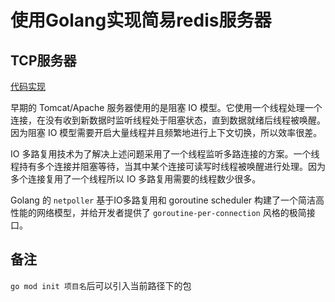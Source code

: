 # 使用Golang实现简易redis服务器

## TCP服务器

[代码实现](https://github.com/hyc2026/go_redis/tree/master/tcp)

早期的 Tomcat/Apache 服务器使用的是阻塞 IO 模型。它使用一个线程处理一个连接，在没有收到新数据时监听线程处于阻塞状态，直到数据就绪后线程被唤醒。因为阻塞 IO 模型需要开启大量线程并且频繁地进行上下文切换，所以效率很差。

IO 多路复用技术为了解决上述问题采用了一个线程监听多路连接的方案。一个线程持有多个连接并阻塞等待，当其中某个连接可读写时线程被唤醒进行处理。因为多个连接复用了一个线程所以 IO 多路复用需要的线程数少很多。

Golang 的 `netpoller` 基于IO多路复用和 goroutine scheduler 构建了一个简洁高性能的网络模型，并给开发者提供了 `goroutine-per-connection` 风格的极简接口。



## 备注
`go mod init 项目名`后可以引入当前路径下的包